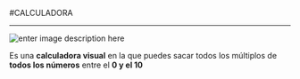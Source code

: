 #CALCULADORA

----------
![enter image description here](http://es.calcuworld.com/wp-content/uploads/sites/2/2013/02/calcuworld.png)

Es una **calculadora visual** en la que puedes sacar todos los múltiplos de **todos los números** entre el **0 y el 10**


